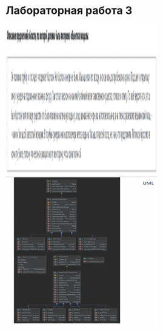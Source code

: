 # Лабораторная работа 3

<img src="https://github.com/nekruz03/Itmo_lab3/blob/main/1.png" width="400" height="400">


<img src="https://github.com/nekruz03/Itmo_lab3/blob/main/2.png" width="400" height="400">

